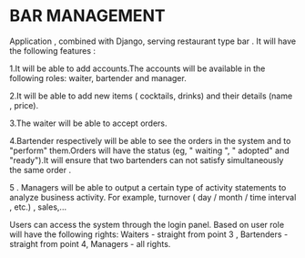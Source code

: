 BAR MANAGEMENT
==============

Application , combined with Django, serving restaurant type bar .
It will have the following features :

1.It will be able to add accounts.The accounts will be available in the following roles: waiter, bartender and manager.

2.It will be able to add new items ( cocktails, drinks) and their details (name , price).

3.The waiter will be able to accept orders.

4.Bartender respectively will be able to see the orders in the system and to "perform" them.Orders will have the status (eg, " waiting ", " adopted" and "ready").It will ensure that two bartenders can not satisfy simultaneously the same order .

5 . Managers will be able to output a certain type of activity statements to analyze business activity. For example, turnover ( day / month / time interval , etc.) , sales,...

Users can access the system through the login panel. Based on user role will have the following rights: Waiters - straight from point 3 , Bartenders - straight from point 4,  Managers - all rights.
